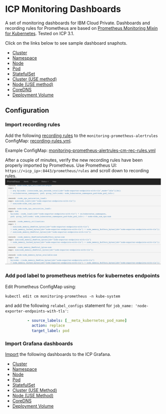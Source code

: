 # ICP Monitoring Dashboards

A set of monitoring dashboards for IBM Cloud Private. Dashboards and recording rules for Prometheus are based on [Prometheus Monitoring Mixin for Kubernetes](https://github.com/kubernetes-monitoring/kubernetes-mixin/). Tested on ICP 3.1.

Click on the links below to see sample dashboard snaphots.

- [Cluster](https://snapshot.raintank.io/dashboard/snapshot/LuONx1P9OjnSTJh5tmKRtcFCDcKcmq3c)
- [Namespace](https://snapshot.raintank.io/dashboard/snapshot/pKjVTrS5E27ZWMRsDVy9W63o6Sc6J0JX)
- [Node](https://snapshot.raintank.io/dashboard/snapshot/OnK13Bcl5NkhuryyR9FlY60DK02mLQsr)
- [Pod](https://snapshot.raintank.io/dashboard/snapshot/vqpRSVZMLmT3K2v3durDycYqFW9g25eQ)
- [StatefulSet](https://snapshot.raintank.io/dashboard/snapshot/4yvMJaqnLYKn1i3CV829r0PdhypeaaQL)
- [Cluster (USE method)](https://snapshot.raintank.io/dashboard/snapshot/R0NT5SkyBe6loSw0E6PJF1qXDUyMENqv)
- [Node (USE method)](https://snapshot.raintank.io/dashboard/snapshot/TOCfdyuxoQ8xp5V64v4HtKO8AM3ee1go)
- [CoreDNS](https://snapshot.raintank.io/dashboard/snapshot/DE6vrvGli15zFkO3zuOOos0T0bYp6TrX)
- [Deployment Volume](https://snapshot.raintank.io/dashboard/snapshot/6hnkOp1PyvEiZTV4pteU4GgGBeCb4LFn)

## Configuration

### Import recording rules
Add the following [recording rules](https://prometheus.io/docs/prometheus/latest/configuration/recording_rules/) to the `monitoring-prometheus-alertrules` ConfigMap: [recording-rules.yml](recording-rules.yml). 

Example ConfigMap: 
[monitoring-prometheus-alertrules-cm-rec-rules.yml](monitoring-prometheus-alertrules-cm-rec-rules.yml)

After a couple of minutes, verify the new recording rules have been properly imported by Prometheus. Use Prometheus UI: `https://<icp_ip>:8443/prometheus/rules` and scroll down to recording rules.
![](rules.png)

### Add pod label to prometheus metrics for kubernetes endpoints
Edit Prometheus ConfigMap using:

```
kubectl edit cm monitoring-prometheus -n kube-system
```

and add the following `relabel_configs` statement for `job_name: 'node-exporter-endpoints-with-tls'`:

```yaml
          - source_labels: [__meta_kubernetes_pod_name]
            action: replace
            target_label: pod
```

### Import Grafana dashboards
[Import](http://docs.grafana.org/reference/export_import/#importing-a-dashboard) the following dashboards to the ICP Grafana.

- [Cluster](ICP31-Grafana/K8s_Cluster.json)
- [Namespace](ICP31-Grafana/K8s_Namespace.json)
- [Node](ICP31-Grafana/K8s_Node.json)
- [Pod](ICP31-Grafana/K8s_Pod.json)
- [StatefulSet](ICP31-Grafana/K8s_Node.json)
- [Cluster (USE Method)](ICP31-Grafana/K8s_USE_Method_Cluster.json)
- [Node (USE Method)](ICP31-Grafana/K8s_USE_Method_Node.json)
- [CoreDNS](ICP31-Grafana/K8s-CoreDNS.json)
- [Deployment Volume](ICP31-Grafana/K8s-Deployments.json)